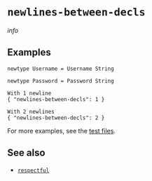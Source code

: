 # `newlines-between-decls`

$info$

## Examples

```fourmolu-example-input
newtype Username = Username String

newtype Password = Password String
```
```fourmolu-example-tab
With 1 newline
{ "newlines-between-decls": 1 }
```
```fourmolu-example-tab
With 2 newlines
{ "newlines-between-decls": 2 }
```

For more examples, see the [test files](https://github.com/fourmolu/fourmolu/tree/main/data/fourmolu/newlines-between-decls).

## See also

* [`respectful`](/config/respectful)
